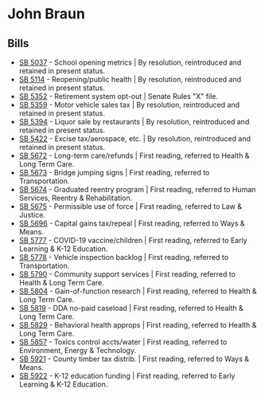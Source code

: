 # John Braun
## Bills
* [SB 5037](/bill/2021-22/sb/5037/) - School opening metrics | By resolution, reintroduced and retained in present status.
* [SB 5114](/bill/2021-22/sb/5114/) - Reopening/public health | By resolution, reintroduced and retained in present status.
* [SB 5352](/bill/2021-22/sb/5352/) - Retirement system opt-out | Senate Rules "X" file.
* [SB 5359](/bill/2021-22/sb/5359/) - Motor vehicle sales tax | By resolution, reintroduced and retained in present status.
* [SB 5394](/bill/2021-22/sb/5394/) - Liquor sale by restaurants | By resolution, reintroduced and retained in present status.
* [SB 5422](/bill/2021-22/sb/5422/) - Excise tax/aerospace, etc. | By resolution, reintroduced and retained in present status.
* [SB 5672](/bill/2021-22/sb/5672/) - Long-term care/refunds | First reading, referred to Health & Long Term Care.
* [SB 5673](/bill/2021-22/sb/5673/) - Bridge jumping signs | First reading, referred to Transportation.
* [SB 5674](/bill/2021-22/sb/5674/) - Graduated reentry program | First reading, referred to Human Services, Reentry & Rehabilitation.
* [SB 5675](/bill/2021-22/sb/5675/) - Permissible use of force | First reading, referred to Law & Justice.
* [SB 5696](/bill/2021-22/sb/5696/) - Capital gains tax/repeal | First reading, referred to Ways & Means.
* [SB 5777](/bill/2021-22/sb/5777/) - COVID-19 vaccine/children | First reading, referred to Early Learning & K-12 Education.
* [SB 5778](/bill/2021-22/sb/5778/) - Vehicle inspection backlog | First reading, referred to Transportation.
* [SB 5790](/bill/2021-22/sb/5790/) - Community support services | First reading, referred to Health & Long Term Care.
* [SB 5804](/bill/2021-22/sb/5804/) - Gain-of-function research | First reading, referred to Health & Long Term Care.
* [SB 5819](/bill/2021-22/sb/5819/) - DDA no-paid caseload | First reading, referred to Health & Long Term Care.
* [SB 5829](/bill/2021-22/sb/5829/) - Behavioral health approps | First reading, referred to Health & Long Term Care.
* [SB 5857](/bill/2021-22/sb/5857/) - Toxics control accts/water | First reading, referred to Environment, Energy & Technology.
* [SB 5921](/bill/2021-22/sb/5921/) - County timber tax distrib. | First reading, referred to Ways & Means.
* [SB 5922](/bill/2021-22/sb/5922/) - K-12 education funding | First reading, referred to Early Learning & K-12 Education.

